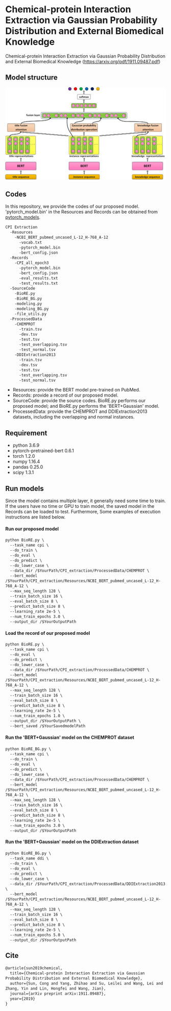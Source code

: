 # Chemical-protein Interaction Extraction via Gaussian Probability Distribution and External Biomedical Knowledge

Chemical-protein Interaction Extraction via Gaussian Probability Distribution and External Biomedical Knowledge (https://arxiv.org/pdf/1911.09487.pdf)


## Model structure ##
<img src="model.jpg" width="800" >


## Codes ##
In this repository, we provide the codes of our proposed model. \
'pytorch_model.bin' in the Resources and Records can be obtained from [pytorch_models](https://drive.google.com/drive/folders/15o_h-_YQUgccvc9202hTGrSyZfrzOPFX?usp=sharing).
```
CPI Extraction
  -Resources
    -NCBI_BERT_pubmed_uncased_L-12_H-768_A-12
      -vocab.txt
      -pytorch_model.bin
      -bert_config.json
  -Records
    -CPI_all_epoch3
      -pytorch_model.bin
      -bert_config.json
      -eval_results.txt
      -test_results.txt
  -SourceCode
    -BioRE.py
    -BioRE_BG.py
    -modeling.py
    -modeling_BG.py
    -file_utils.py
  -ProcessedData
    -CHEMPROT
      -train.tsv
      -dev.tsv
      -test.tsv
      -test_overlapping.tsv
      -test_normal.tsv
    -DDIExtraction2013
      -train.tsv
      -dev.tsv
      -test.tsv
      -test_overlapping.tsv
      -test_normal.tsv
```

* Resources: provide the BERT model pre-trained on PubMed.
* Records: provide a record of our proposed model.
* SourceCode: provide the source codes.  BioRE.py performs our proposed model; and BioRE.py performs the 'BERT+Gaussian' model.
* ProcessedData: provide the CHEMPROT and DDIExtraction2013 datasets, including the overlapping and normal instances.



## Requirement ##

* python                    3.6.9
* pytorch-pretrained-bert   0.6.1
* torch                     1.2.0
* numpy                     1.16.4
* pandas                    0.25.0
* scipy                     1.3.1


## Run models ##
Since the model contains multiple layer, it generally need some time to train. If the users have no time or GPU to train model, the saved model in the Records can be loaded to test. Furthermore, Some examples of execution instructions are listed below.


#### Run our proposed model ####
```
python BioRE.py \
  --task_name cpi \
  --do_train \
  --do_eval \
  --do_predict \
  --do_lower_case \
  --data_dir /$YourPath/CPI_extraction/ProcessedData/CHEMPROT \
  --bert_model /$YourPath/CPI_extraction/Resources/NCBI_BERT_pubmed_uncased_L-12_H-768_A-12 \
  --max_seq_length 128 \
  --train_batch_size 16 \
  --eval_batch_size 8 \
  --predict_batch_size 8 \
  --learning_rate 2e-5 \
  --num_train_epochs 3.0 \
  --output_dir /$YourOutputPath
```
#### Load the record of our proposed model ####
```
python BioRE.py \
  --task_name cpi \
  --do_eval \
  --do_predict \
  --do_lower_case \
  --data_dir /$YourPath/CPI_extraction/ProcessedData/CHEMPROT \
  --bert_model /$YourPath/CPI_extraction/Resources/NCBI_BERT_pubmed_uncased_L-12_H-768_A-12 \
  --max_seq_length 128 \
  --train_batch_size 16 \
  --eval_batch_size 8 \
  --predict_batch_size 8 \
  --learning_rate 2e-5 \
  --num_train_epochs 1.0 \
  --output_dir /$YourOutputPath \
  --bert_saved /$YourSavedmodelPath
```
#### Run the 'BERT+Gaussian' model on the CHEMPROT dataset ####
```
python BioRE_BG.py \
  --task_name cpi \
  --do_train \
  --do_eval \
  --do_predict \
  --do_lower_case \
  --data_dir /$YourPath/CPI_extraction/ProcessedData/CHEMPROT \
  --bert_model /$YourPath/CPI_extraction/Resources/NCBI_BERT_pubmed_uncased_L-12_H-768_A-12 \
  --max_seq_length 128 \
  --train_batch_size 16 \
  --eval_batch_size 8 \
  --predict_batch_size 8 \
  --learning_rate 2e-5 \
  --num_train_epochs 3.0 \
  --output_dir /$YourOutputPath
```
#### Run the 'BERT+Gaussian' model on the DDIExtraction dataset ####
```
python BioRE_BG.py \
  --task_name ddi \
  --do_train \
  --do_eval \
  --do_predict \
  --do_lower_case \
  --data_dir /$YourPath/CPI_extraction/ProcessedData/DDIExtraction2013 \
  --bert_model /$YourPath/CPI_extraction/Resources/NCBI_BERT_pubmed_uncased_L-12_H-768_A-12 \
  --max_seq_length 128 \
  --train_batch_size 16 \
  --eval_batch_size 8 \
  --predict_batch_size 8 \
  --learning_rate 2e-5 \
  --num_train_epochs 5.0 \
  --output_dir /$YourOutputPath
```

## Cite ##

```
@article{sun2019chemical,
  title={Chemical-protein Interaction Extraction via Gaussian Probability Distribution and External Biomedical Knowledge},
  author={Sun, Cong and Yang, Zhihao and Su, Leilei and Wang, Lei and Zhang, Yin and Lin, Hongfei and Wang, Jian},
  journal={arXiv preprint arXiv:1911.09487},
  year={2019}
}
```

